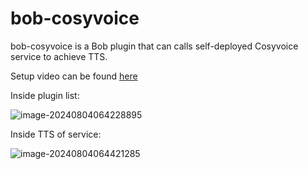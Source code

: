 # bob-cosyvoice

bob-cosyvoice is a Bob plugin that can calls self-deployed Cosyvoice service to achieve TTS.

Setup video can be found [here](https://www.bilibili.com/video/BV1hdvfeAE5w/?vd_source=14b9d73f1eb26c4024888af0859b8a03)

Inside plugin list:

![image-20240804064228895](https://s2.loli.net/2024/08/04/ShRCHkiqD3zmaxj.png)

Inside TTS of service:

![image-20240804064421285](https://s2.loli.net/2024/08/04/25dw8GxphscvbK9.png)
